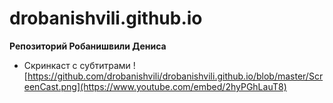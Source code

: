 # drobanishvili.github.io

**Репозиторий Робанишвили Дениса**

* Скринкаст с субтитрами
![https://github.com/drobanishvili/drobanishvili.github.io/blob/master/ScreenCast.png](https://www.youtube.com/embed/2hyPGhLauT8)


